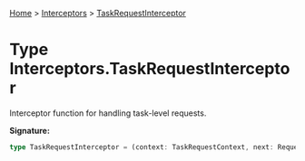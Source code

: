 [Home](../../../index.md) &gt; [Interceptors](../../interceptors.md) &gt; [TaskRequestInterceptor](./taskrequestinterceptor.md)

# Type Interceptors.TaskRequestInterceptor

Interceptor function for handling task-level requests.

<b>Signature:</b>

```typescript
type TaskRequestInterceptor = (context: TaskRequestContext, next: RequestNext) => Promise<void>;
```
